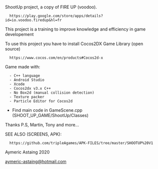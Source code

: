 ShootUp project, a copy of FIRE UP (voodoo).

      https://play.google.com/store/apps/details?id=io.voodoo.firedup&hl=fr
      
This project is a training to improve knowledge and efficiency in game developement

To use this project you have to install Cocos2DX Game Library (open source)
      
      https://www.cocos.com/en/products#Cocos2d-x

Game made with:

      - C++ language      
      - Android Studio
      - Xcode
      - Cocos2dx v3.x C++
      - No Box2d (manual collision detection)
      - Texture packer
      - Particle Editor for Cocos2d

- Find main code in GameScene.cpp (SHOOT_UP_GAME/ShootUp/Classes)

Thanks P.S, Martin, Tony and more...

SEE ALSO (SCREENS, APK):

      https://github.com/tripleAgames/APK-FILES/tree/master/SHOOTUP%20V1

Aymeric Astaing 2020

aymeric-astaing@hotmail.com
